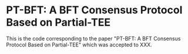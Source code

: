 # PT-BFT: A BFT Consensus Protocol Based on Partial-TEE

This is the code corresponding to the paper "PT-BFT: A BFT Consensus Protocol Based on Partial-TEE" which was accepted to XXX.
